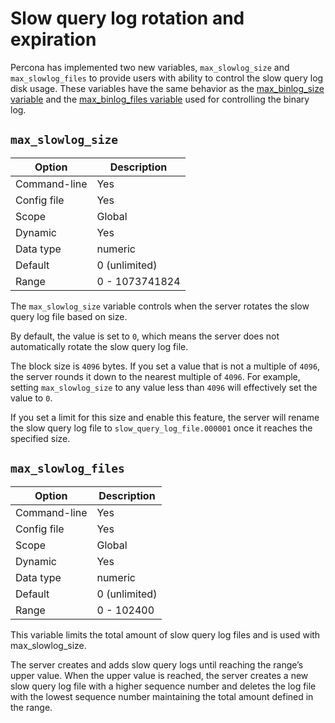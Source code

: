 # Slow query log rotation and expiration

Percona has implemented two new variables, `max_slowlog_size` and `max_slowlog_files` to provide users with ability to control the slow query log disk usage. These variables have the same behavior as the [max_binlog_size variable] and the [max_binlog_files variable] used for controlling the binary log.


## `max_slowlog_size`

|    Option    |  Description   |
|--------------|----------------|
| Command-line |      Yes       |
| Config file  |      Yes       |
|    Scope     |     Global     |
|   Dynamic    |      Yes       |
|  Data type   |    numeric     |
|   Default    | 0 (unlimited)  |
|    Range     | 0 - 1073741824 |

The `max_slowlog_size` variable controls when the server rotates the slow query log file based on size.

By default, the value is set to `0`, which means the server does not automatically rotate the slow query log file.

The block size is `4096` bytes. If you set a value that is not a multiple of `4096`, the server rounds it down to the nearest multiple of `4096`. For example, setting `max_slowlog_size` to any value less than `4096` will effectively set the value to `0`.

If you set a limit for this size and enable this feature, the server will rename the slow query log file to `slow_query_log_file.000001` once it reaches the specified size.

## `max_slowlog_files`

|    Option    |  Description  |
|--------------|---------------|
| Command-line |      Yes      |
| Config file  |      Yes      |
|    Scope     |    Global     |
|   Dynamic    |      Yes      |
|  Data type   |    numeric    |
|   Default    | 0 (unlimited) |
|    Range     |  0 - 102400   |

This variable limits the total amount of slow query log files and is used with max_slowlog_size.

The server creates and adds slow query logs until reaching the range’s upper value. When the upper value is reached, the server creates a new slow query log file with a higher sequence number and deletes the log file with the lowest sequence number maintaining the total amount defined in the range.

[max_binlog_size variable]: https://dev.mysql.com/doc/refman/{{vers}}/en/replication-options-binary-log.html#sysvar_max_binlog_size

[max_binlog_files variable]: https://dev.mysql.com/doc/refman/{{vers}}/en/replication-options-binary-log